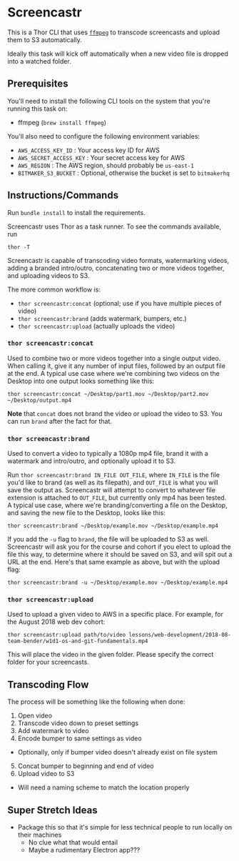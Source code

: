 # Screencastr

This is a Thor CLI that uses [`ffmpeg`](https://www.ffmpeg.org/) to transcode screencasts and upload them to S3 automatically.

Ideally this task will kick off automatically when a new video file is dropped into a watched folder.

## Prerequisites

You'll need to install the following CLI tools on the system that you're running this task on:

+ ffmpeg (`brew install ffmpeg`)

You'll also need to configure the following environment variables:

+ `AWS_ACCESS_KEY_ID` : Your access key ID for AWS
+ `AWS_SECRET_ACCESS_KEY` : Your secret access key for AWS
+ `AWS_REGION` : The AWS region, should probably be `us-east-1`
+ `BITMAKER_S3_BUCKET` : Optional, otherwise the bucket is set to `bitmakerhq`

## Instructions/Commands

Run `bundle install` to install the requirements.

Screencastr uses Thor as a task runner. To see the commands available, run

```
thor -T
```

Screencastr is capable of transcoding video formats, watermarking videos, adding a branded intro/outro, concatenating two or more videos together, and uploading videos to S3.

The more common workflow is:
+ `thor screencastr:concat` (optional; use if you have multiple pieces of video)
+ `thor screencastr:brand` (adds watermark, bumpers, etc.)
+ `thor screencastr:upload` (actually uploads the video)

### `thor screencastr:concat`

Used to combine two or more videos together into a single output video. When calling it, give it any number of input files, followed by an output file at the end. A typical use case where we're combining two videos on the Desktop into one output looks something like this:

```
thor screencastr:concat ~/Desktop/part1.mov ~/Desktop/part2.mov ~/Desktop/output.mp4
```

**Note** that `concat` does not brand the video or upload the video to S3. You can run `brand` after the fact for that.

### `thor screencastr:brand`

Used to convert a video to typically a 1080p mp4 file, brand it with a watermark and intro/outro, and optionally upload it to S3.

Run `thor screencastr:brand IN_FILE OUT_FILE`, where `IN_FILE` is the file you'd like to brand (as well as its filepath), and `OUT_FILE` is what you will save the output as. Screencastr will attempt to convert to whatever file extension is attached to `OUT_FILE`, but currently only mp4 has been tested. A typical use case, where we're branding/converting a file on the Desktop, and saving the new file to the Desktop, looks like this:

```
thor screencastr:brand ~/Desktop/example.mov ~/Desktop/example.mp4
```

If you add the `-u` flag to `brand`, the file will be uploaded to S3 as well. Screencastr will ask you for the course and cohort if you elect to upload the file this way, to determine where it should be saved on S3, and will spit out a URL at the end. Here's that same example as above, but with the upload flag:

```
thor screencastr:brand -u ~/Desktop/example.mov ~/Desktop/example.mp4
```

### `thor screencastr:upload`

Used to upload a given video to AWS in a specific place. For example, for the August 2018 web dev cohort:

    thor screencastr:upload path/to/video lessons/web-development/2018-08-team-bender/w1d1-os-and-git-fundamentals.mp4

This will place the video in the given folder. Please specify the correct folder for your screencasts.

## Transcoding Flow

The process will be something like the following when done:

1. Open video
2. Transcode video down to preset settings
3. Add watermark to video
4. Encode bumper to same settings as video
  - Optionally, only if bumper video doesn't already exist on file system
5. Concat bumper to beginning and end of video
6. Upload video to S3
  - Will need a naming scheme to match the location properly

## Super Stretch Ideas

- Package this so that it's simple for less technical people to run locally on their machines
  - No clue what that would entail
  - Maybe a rudimentary Electron app???
